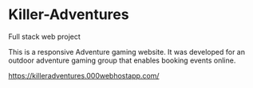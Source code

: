 # Killer-Adventures
Full stack web project

This is a responsive Adventure gaming website. 
It was developed for an outdoor adventure gaming group that enables booking events online.

https://killeradventures.000webhostapp.com/
